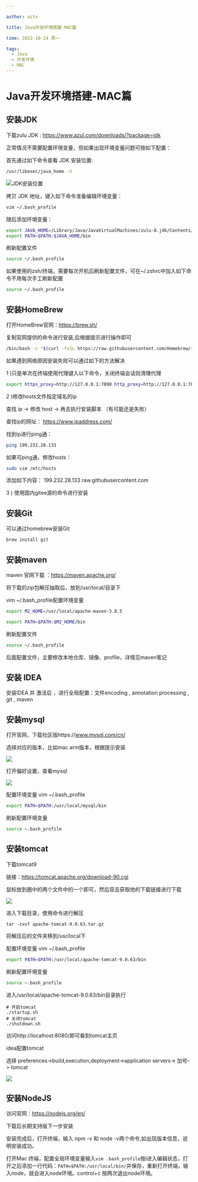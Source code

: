 ```yaml
---

author: aitx

title: Java开发环境搭建-MAC篇

time: 2022-10-24 周一

tags: 
  - Java
  - 开发环境
  - MAC
---
```


# Java开发环境搭建-MAC篇

## 安装JDK

下载zulu JDK : https://www.azul.com/downloads/?package=jdk

正常情况不需要配置环境变量，但如果出现环境变量问题可按如下配置：

首先通过如下命令查看 JDK 安装位置:

```bash
/usr/libexec/java_home -V
```

![JDK安装位置](https://raw.githubusercontent.com/pvisanhash/PicSiteRepo1/main/note/img/202210042216148.png)

拷贝 JDK 地址，键入如下命令准备编辑环境变量：

```bash
vim ~/.bash_profile
```

随后添加环境变量：

```bash
export JAVA_HOME=/Library/Java/JavaVirtualMachines/zulu-8.jdk/Contents/Home
export PATH=$PATH:$JAVA_HOME/bin
```

刷新配置文件

```bash
source ~/.bash_profile
```

如果使用的zsh/终端，需要每次开机后刷新配置文件，可在~/.zshrc中加入如下命令不用每次手工刷新配置

```bash
source ~/.bash_profile
```

## 安装HomeBrew

打开HomeBrew官网：https://brew.sh/

复制官网提供的命令进行安装,后根据提示进行操作即可

```bash
/bin/bash -c "$(curl -fsSL https://raw.githubusercontent.com/Homebrew/install/HEAD/install.sh)"
```

如果遇到网络原因安装失败可以通过如下的方法解决

1 )只是单次在终端使用代理键入以下命令，关闭终端会话则清理代理

```bash
export https_proxy=http://127.0.0.1:7890 http_proxy=http://127.0.0.1:7890 all_proxy=socks5://127.0.0.1:7890
```

2 )修改hosts文件指定域名的ip

 查找 ip -> 修改 host -> 再去执行安装脚本 （有可能还是失败）

查找ip的网址： https://www.ipaddress.com/ 

找到ip进行ping通：

```bash
ping 199.232.28.133
```

如果可ping通，修改hosts：

```bash
sudo vim /etc/hosts
```

添加如下内容：
199.232.28.133  raw.githubusercontent.com

3 ) 使用国内gitee源的命令进行安装

## 安装Git

可以通过homebrew安装Git

```bash
brew install git
```

## 安装maven

maven 官网下载 ：https://maven.apache.org/

将下载的zip包解压抽取后，放到/usr/local/目录下

vim ~/.bash_profile配置环境变量

```bash
export M2_HOME=/usr/local/apache-maven-3.8.5

export PATH=$PATH:$M2_HOME/bin
```

刷新配置文件

```bash
source ~/.bash_profile
```

后面配置文件，主要修改本地仓库、镜像、profile，详情见maven笔记

## 安装 IDEA

安装IDEA 并 激活后 ，进行全局配置：文件encoding , annotation processing , git , maven

## 安装mysql

打开官网，下载社区版https://www.mysql.com/cn/

选择对应的版本，比如mac arm版本，根据提示安装

![](https://raw.githubusercontent.com/pvisanhash/PicSiteRepo1/main/note/img/202210042216150.png)

打开偏好设置，查看mysql

![](https://raw.githubusercontent.com/pvisanhash/PicSiteRepo1/main/note/img/202210042216151.png)

配置环境变量 vim ~/.bash_profile

```bash
export PATH=$PATH:/usr/local/mysql/bin
```

刷新配置环境变量

```bash
source ~.bash_profile
```

## 安装tomcat

下载tomcat9

链接：https://tomcat.apache.org/download-90.cgi

鼠标放到圈中的两个文件中的一个即可，然后双击获取他的下载链接进行下载

![](https://raw.githubusercontent.com/pvisanhash/PicSiteRepo1/main/note/img/202210042216152.png)

进入下载目录，使用命令进行解压

```shell
tar -zxvf apache-tomcat-9.0.63.tar.gz
```

将解压后的文件夹移到/usr/local下

配置环境变量 vim ~/.bash_profile

```bash
export PATH=$PATH:/usr/local/apache-tomcat-9.0.63/bin
```

刷新配置环境变量

```bash
source ~.bash_profile
```

进入/usr/local/apache-tomcat-9.0.63/bin目录执行

```
# 开启tomcat
./startup.sh 
# 关闭tomcat
./shutdown.sh 
```

访问http://localhost:8080/即可看到tomcat主页

idea配置tomcat

选择 preferences->build,execution,deployment->application servers-> 加号-> tomcat

![](https://raw.githubusercontent.com/pvisanhash/PicSiteRepo1/main/note/img/202210042216153.png)



## 安装NodeJS

访问官网：https://nodejs.org/en/

下载后长期支持版下一步安装

安装完成后，打开终端，输入 npm -v 和 node -v两个命令,如出现版本信息，说明安装成功。

打开Mac 终端，配置全局环境变量输入`vim .bash_profile`按i进入编辑状态，打开之后添加一行代码：`PATH=$PATH:/usr/local/bin/`并保存，重新打开终端，输入node，就会进入node环境。control+c 按两次退出node环境。

